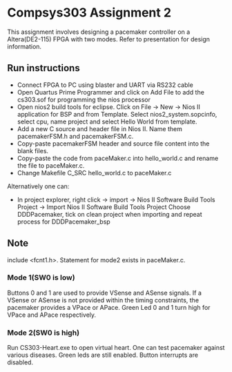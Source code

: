 # Compsys303 Assignment 2
This assignment involves designing a pacemaker controller on a Altera(DE2-115) FPGA 
with two modes. Refer to presentation for design information.

## Run instructions
* Connect FPGA to PC using blaster and UART via RS232 cable
* Open Quartus Prime Programmer and click on Add File to add the cs303.sof for programming the nios processor
* Open nios2 build tools for eclipse. Click on File -> New -> Nios II application for BSP and from Template. Select nios2_system.sopcinfo, 
  select cpu, name project and select Hello World from template.
* Add a new C source and header file in Nios II. Name them pacemakerFSM.h and pacemakerFSM.c.
* Copy-paste pacemakerFSM header and source file content into the blank files.
* Copy-paste the code from paceMaker.c into hello_world.c and rename the file to paceMaker.c.
* Change Makefile C_SRC hello_world.c to paceMaker.c

Alternatively one can:
* In project explorer, right click -> import -> Nios II Software Build Tools Project -> Import Nios II Software Build Tools Project
  Choose DDDPacemaker, tick on clean project when importing and repeat process for DDDPacemaker_bsp

## Note
include <fcnt1.h>. Statement for mode2 exists in paceMaker.c. 


### Mode 1(SW0 is low)
Buttons 0 and 1 are used to provide VSense and ASense signals. If a VSense or ASense is not provided within the timing constraints,
the pacemaker provides a VPace or APace. Green Led 0 and 1 turn high for VPace and APace respectively.

### Mode 2(SW0 is high)
Run CS303-Heart.exe to open virtual heart. One can test pacemaker against various diseases. Green leds are still enabled. 
Button interrupts are disabled.

